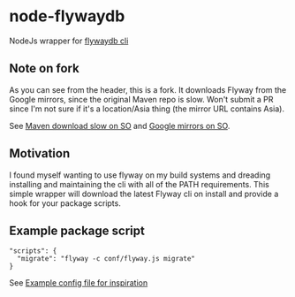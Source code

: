 # node-flywaydb
NodeJs wrapper for [flywaydb cli](https://flywaydb.org/documentation/commandline/)

## Note on fork

As you can see from the header, this is a fork.  It downloads Flyway from the Google mirrors, since the original Maven repo is slow.  Won't submit a PR since I'm not sure if it's a location/Asia thing (the mirror URL contains Asia).

See [Maven download slow on SO](https://stackoverflow.com/questions/9974311/is-it-possible-to-speed-up-maven-artifacts-downloading) and
[Google mirrors on SO](https://stackoverflow.com/questions/61862887/how-to-use-google-mirror-for-maven-central-as-a-direct-link-to-download-an-artif).

## Motivation
I found myself wanting to use flyway on my build systems and dreading installing and maintaining the cli with all of the PATH requirements. This simple wrapper will download the latest Flyway cli on install and provide a hook for your package scripts.

## Example package script
```
"scripts": {
  "migrate": "flyway -c conf/flyway.js migrate"
}
```

See [Example config file for inspiration](sample/config.js)

